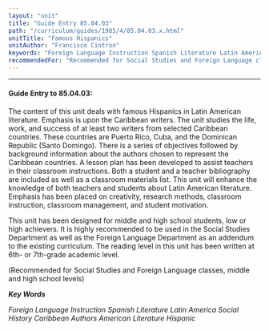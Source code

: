 ```yaml
---
layout: "unit"
title: "Guide Entry 85.04.03"
path: "/curriculum/guides/1985/4/85.04.03.x.html"
unitTitle: "Famous Hispanics"
unitAuthor: "Francisco Cintron"
keywords: "Foreign Language Instruction Spanish Literature Latin America Social History Caribbean Authors American Literature Hispanic"
recommendedFor: "Recommended for Social Studies and Foreign Language classes, middle and high school levels"
---
```

<body>
<hr/>
 <h4>
  Guide Entry to 85.04.03:
 </h4>
 The content of this unit deals with famous Hispanics in Latin American literature. Emphasis is upon the Caribbean writers. The unit studies the life, work, and success of at least two writers from selected Caribbean countries. These countries are Puerto Rico, Cuba, and the Dominican Republic (Santo Domingo). There is a series of objectives followed by background information about the authors chosen to represent the Caribbean countries. A lesson plan has been developed to assist teachers in their classroom instructions. Both a student and a teacher bibliography are included as well as a classroom materials list. This unit will enhance the knowledge of both teachers and students about Latin American literature. Emphasis has been placed on creativity, research methods, classroom instruction, classroom management, and student motivation.
 <p>
  This unit has been designed for middle and high school students, low or high achievers. It is highly recommended to be used in the Social Studies Department as well as the Foreign Language Department as an addendum to the existing curriculum. The reading level in this unit has been written at 6th- or 7th-grade academic level.
 </p>
 <p>
  (Recommended for Social Studies and Foreign Language classes, middle and high school levels)
 </p>
<p>
  <b>
   <i>
    Key Words
   </i>
  </b>
  <br/>
 </p>
 <p>
  <i>
   Foreign Language Instruction Spanish Literature Latin America Social History Caribbean Authors American Literature Hispanic
  </i>
 </p>

</body>